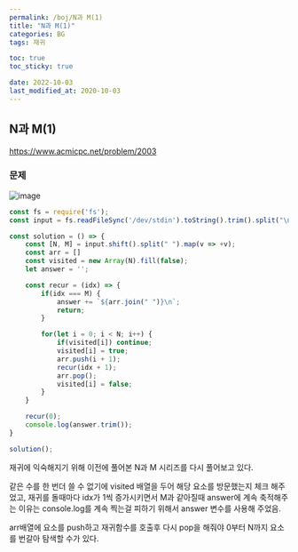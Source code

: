 ```yaml
---
permalink: /boj/N과 M(1)
title: "N과 M(1)"
categories: BG
tags: 재귀

toc: true
toc_sticky: true

date: 2022-10-03
last_modified_at: 2020-10-03
---
```


## N과 M(1)

https://www.acmicpc.net/problem/2003

### 문제

![image](https://user-images.githubusercontent.com/45479309/193596019-97c4e858-ee97-41a1-946a-c89d0cfc1296.png)

```javascript
const fs = require('fs');
const input = fs.readFileSync('/dev/stdin').toString().trim().split("\n");

const solution = () => {
    const [N, M] = input.shift().split(" ").map(v => +v);
    const arr = []
    const visited = new Array(N).fill(false);
    let answer = '';

    const recur = (idx) => {
        if(idx === M) {
            answer += `${arr.join(" ")}\n`;
            return;
        }

        for(let i = 0; i < N; i++) {
            if(visited[i]) continue;
            visited[i] = true;
            arr.push(i + 1);
            recur(idx + 1);
            arr.pop();
            visited[i] = false;
        }
    }

    recur(0);
    console.log(answer.trim());
}

solution();
```

재귀에 익숙해지기 위해 이전에 풀어본 N과 M 시리즈를 다시 풀어보고 있다.  

같은 수를 한 번더 쓸 수 없기에 visited 배열을 두어 해당 요소를 방문했는지 체크 해주었고, 재귀를 돌때마다 idx가 1씩 증가시키면서 M과 같아질때 answer에 계속 축적해주는 이유는 console.log를 계속 찍는걸 피하기 위해서 answer 변수를 사용해 주었음.  

arr배열에 요소를 push하고 재귀함수를 호출후 다시 pop을 해줘야 0부터 N까지 요소를 번갈아 탐색할 수가 있다.